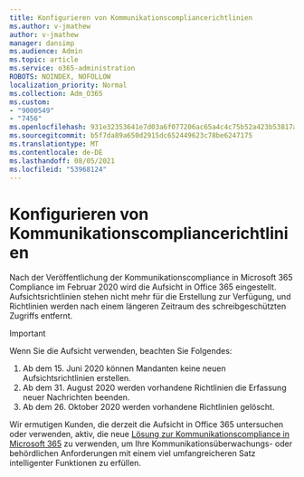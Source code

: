 ```yaml
---
title: Konfigurieren von Kommunikationscompliancerichtlinien
ms.author: v-jmathew
author: v-jmathew
manager: dansimp
ms.audience: Admin
ms.topic: article
ms.service: o365-administration
ROBOTS: NOINDEX, NOFOLLOW
localization_priority: Normal
ms.collection: Adm_O365
ms.custom:
- "9000549"
- "7456"
ms.openlocfilehash: 931e32353641e7d03a6f077206ac65a4c4c75b52a423b53817aa67db863bb20c
ms.sourcegitcommit: b5f7da89a650d2915dc652449623c78be6247175
ms.translationtype: MT
ms.contentlocale: de-DE
ms.lasthandoff: 08/05/2021
ms.locfileid: "53968124"
---
```

# <a name="configure-communication-compliance-policies"></a>Konfigurieren von Kommunikationscompliancerichtlinien

Nach der Veröffentlichung der Kommunikationscompliance in Microsoft 365 Compliance im Februar 2020 wird die Aufsicht in Office 365 eingestellt. Aufsichtsrichtlinien stehen nicht mehr für die Erstellung zur Verfügung, und Richtlinien werden nach einem längeren Zeitraum des schreibgeschützten Zugriffs entfernt.

> [!IMPORTANT]
> Wenn Sie die Aufsicht verwenden, beachten Sie Folgendes:
>
> 1. Ab dem 15. Juni 2020 können Mandanten keine neuen Aufsichtsrichtlinien erstellen.
> 2. Ab dem 31. August 2020 werden vorhandene Richtlinien die Erfassung neuer Nachrichten beenden.
> 3. Ab dem 26. Oktober 2020 werden vorhandene Richtlinien gelöscht.

Wir ermutigen Kunden, die derzeit die Aufsicht in Office 365 untersuchen oder verwenden, aktiv, die neue [Lösung zur Kommunikationscompliance in Microsoft 365](https://go.microsoft.com/fwlink/?linkid=2128593) zu verwenden, um Ihre Kommunikationsüberwachungs- oder behördlichen Anforderungen mit einem viel umfangreicheren Satz intelligenter Funktionen zu erfüllen.
